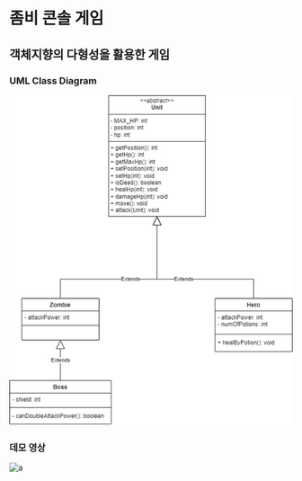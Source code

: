 # 좀비 콘솔 게임

## 객체지향의 다형성을 활용한 게임

### UML Class Diagram
<img src="https://github.com/typoscript/zombie-game/blob/master/images/class-diagram.jpg" />

</br>

### 데모 영상
![a](https://github.com/typoscript/zombie-game/blob/master/images/demo.gif)
